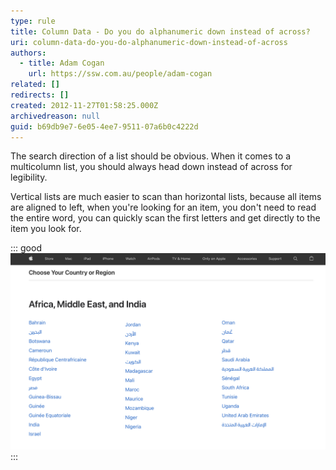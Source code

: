 ```yaml
---
type: rule
title: Column Data - Do you do alphanumeric down instead of across?
uri: column-data-do-you-do-alphanumeric-down-instead-of-across
authors:
  - title: Adam Cogan
    url: https://ssw.com.au/people/adam-cogan
related: []
redirects: []
created: 2012-11-27T01:58:25.000Z
archivedreason: null
guid: b69db9e7-6e05-4ee7-9511-07a6b0c4222d
---
```

The search direction of a list should be obvious. When it comes to a multicolumn list, you should always head down instead of across for legibility.

Vertical lists are much easier to scan than horizontal lists, because all items are aligned to left, when you're looking for an item, you don't need to read the entire word, you can quickly scan the first letters and get directly to the item you look for. 

<!--endintro-->
::: good  
![Figure: Good example - Apple.com lists countries in columns vertically](appledotcom-verticall.png)  
:::